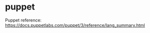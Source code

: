 puppet
=================

Puppet reference:
https://docs.puppetlabs.com/puppet/3/reference/lang_summary.html
